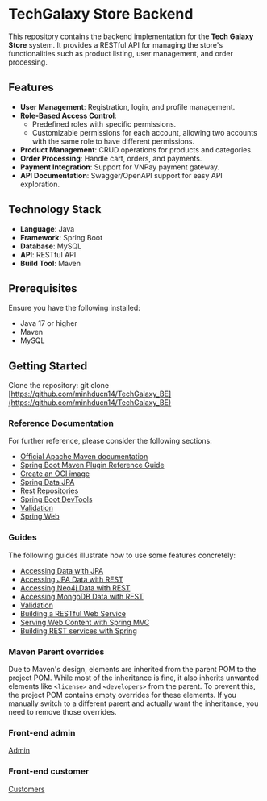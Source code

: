 # TechGalaxy Store Backend

This repository contains the backend implementation for the **Tech Galaxy Store** system. It provides a RESTful API for managing the store's functionalities such as product listing, user management, and order processing.

## Features

- **User Management**: Registration, login, and profile management.
- **Role-Based Access Control**: 
  - Predefined roles with specific permissions.
  - Customizable permissions for each account, allowing two accounts with the same role to have different permissions.
- **Product Management**: CRUD operations for products and categories.
- **Order Processing**: Handle cart, orders, and payments.
- **Payment Integration**: Support for VNPay payment gateway.
- **API Documentation**: Swagger/OpenAPI support for easy API exploration.

## Technology Stack

- **Language**: Java
- **Framework**: Spring Boot
- **Database**: MySQL
- **API**: RESTful API
- **Build Tool**: Maven

## Prerequisites

Ensure you have the following installed:

- Java 17 or higher
- Maven 
- MySQL

## Getting Started

Clone the repository:
   git clone [https://github.com/minhducn14/TechGalaxy_BE](https://github.com/minhducn14/TechGalaxy_BE)


### Reference Documentation

For further reference, please consider the following sections:

* [Official Apache Maven documentation](https://maven.apache.org/guides/index.html)
* [Spring Boot Maven Plugin Reference Guide](https://docs.spring.io/spring-boot/3.3.5/maven-plugin)
* [Create an OCI image](https://docs.spring.io/spring-boot/3.3.5/maven-plugin/build-image.html)
* [Spring Data JPA](https://docs.spring.io/spring-boot/3.3.5/reference/data/sql.html#data.sql.jpa-and-spring-data)
* [Rest Repositories](https://docs.spring.io/spring-boot/3.3.5/how-to/data-access.html#howto.data-access.exposing-spring-data-repositories-as-rest)
* [Spring Boot DevTools](https://docs.spring.io/spring-boot/3.3.5/reference/using/devtools.html)
* [Validation](https://docs.spring.io/spring-boot/3.3.5/reference/io/validation.html)
* [Spring Web](https://docs.spring.io/spring-boot/3.3.5/reference/web/servlet.html)

### Guides

The following guides illustrate how to use some features concretely:

* [Accessing Data with JPA](https://spring.io/guides/gs/accessing-data-jpa/)
* [Accessing JPA Data with REST](https://spring.io/guides/gs/accessing-data-rest/)
* [Accessing Neo4j Data with REST](https://spring.io/guides/gs/accessing-neo4j-data-rest/)
* [Accessing MongoDB Data with REST](https://spring.io/guides/gs/accessing-mongodb-data-rest/)
* [Validation](https://spring.io/guides/gs/validating-form-input/)
* [Building a RESTful Web Service](https://spring.io/guides/gs/rest-service/)
* [Serving Web Content with Spring MVC](https://spring.io/guides/gs/serving-web-content/)
* [Building REST services with Spring](https://spring.io/guides/tutorials/rest/)

### Maven Parent overrides

Due to Maven's design, elements are inherited from the parent POM to the project POM.
While most of the inheritance is fine, it also inherits unwanted elements like `<license>` and `<developers>` from the
parent.
To prevent this, the project POM contains empty overrides for these elements.
If you manually switch to a different parent and actually want the inheritance, you need to remove those overrides.

### Front-end admin
<a href="https://github.com/PhamVanThanh2111/TechGalaxyFEAdmin">Admin</a>

### Front-end customer
<a href="https://github.com/Kha03/PhoneStore_GUI">Customers</a> 

